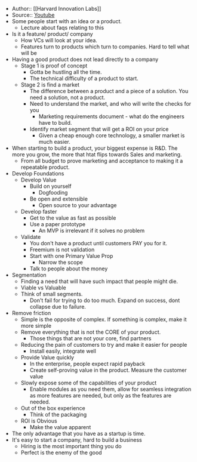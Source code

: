 - Author:: [[Harvard Innovation Labs]]
- Source:: [Youtube](https://www.youtube.com/watch?v=092JQrye9IM)
- Some people start with an idea or a product.
    - Lecture about faqs relating to this
- Is it a feature/ product/ company
    - How VCs will look at your idea.
    - Features turn to products which turn to companies. Hard to tell what will be
- Having a good product does not lead directly to a company
    - Stage 1 is proof of concept
        - Gotta be hustling all the time. 
        - The technical difficulty of a product to start.
    - Stage 2 is find a market
        - The difference between a product and a piece of a solution. You need a solution, not a product.
        - Need to understand the market, and who will write the checks for you
            - Marketing requirements document - what do the engineers have to build.
        - Identify market segment that will get a ROI on your price
            - Given a cheap enough core technology, a smaller market is much easier.
-  When starting to build a product, your biggest expense is R&D. The more you grow, the more that htat flips towards Sales and marketing. 
    - From all budget to prove marketing and acceptance to making it a repeatable product.
- Develop Foundations
    - Develop Value
        - Build on yourself
            - Dogfooding
        - Be open and extensible
            - Open source to your advantage
    - Develop faster
        - Get to the value as fast as possible
        - Use a paper prototype
            - An MVP is irrelevant if it solves no problem
    - Validate
        - You don't have a product until customers PAY you for it.
        - Freemium is not validation
        - Start with one Primary Value Prop
            - Narrow the scope
        - Talk to people about the money 
- Segmentation
    - Finding a need that will have such impact that people might die.
    - Viable vs Valuable
    - Think of small segments. 
        - Don't fail for trying to do too much. Expand on success, dont collapse due to failure.
- Remove friction
    - Simple is the opposite of complex. If something is complex, make it more simple
    - Remove everything that is not the CORE of your product.
        - Those things that are not your core, find partners
    - Reducing the pain of customers to try and make it easier for people
        - Install easily, integrate well
    - Provide Value quickly
        - In the enterprise, people expect rapid payback
        - Create self-proving value in the product. Measure the customer value 
    - Slowly expose some of the capabilities of your product
        - Enable modules as you need them, allow for seamless integration as more features are needed, but only as the features are needed.
    - Out of the box experience
        - Think of the packaging
    - ROI is Obvious
        - Make the value apparent
- The only advantage that you have as a startup is time. 
- It's easy to start a company, hard to build a business
    - Hiring is the most important thing you do
    - Perfect is the enemy of the good
